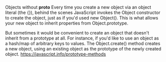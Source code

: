 Objects without __proto__
Every time you create a new object via an object literal (the {}),
behind the scenes JavaScript invokes the Object constructor to create the object, just as if you'd used new Object().
This is what allows your new object to inherit properties from Object.prototype.

But sometimes it would be convenient to create an object that doesn't inherit from a prototype at all.
For instance, if you'd like to use an object as a hash/map of arbitrary keys to values.
The Object.create() method creates a new object, using an existing object as the prototype of the newly created object.
https://javascript.info/prototype-methods
